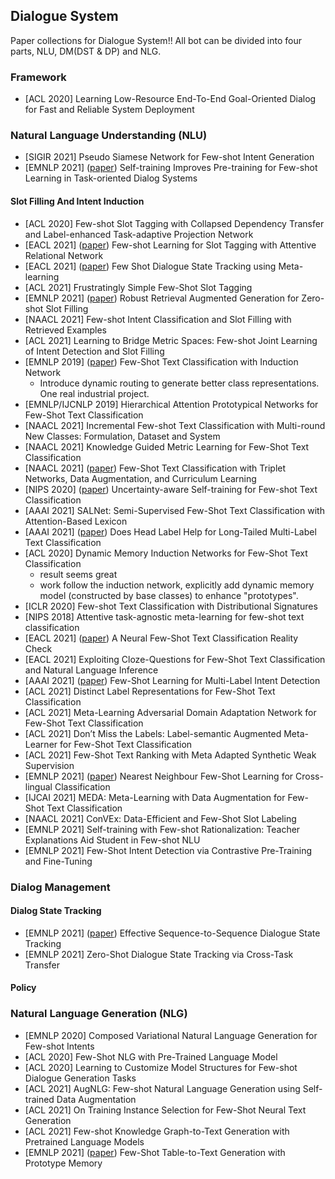 ## Dialogue System
Paper collections for Dialogue System!!
All bot can be divided into four parts, NLU, DM(DST & DP) and NLG.

### Framework
- [ACL 2020] Learning Low-Resource End-To-End Goal-Oriented Dialog for Fast and Reliable System Deployment

### Natural Language Understanding (NLU)
- [SIGIR 2021] Pseudo Siamese Network for Few-shot Intent Generation
- [EMNLP 2021] ([paper](https://arxiv.org/abs/2108.12589)) Self-training Improves Pre-training for Few-shot Learning in Task-oriented Dialog Systems

#### Slot Filling And Intent Induction
- [ACL 2020] Few-shot Slot Tagging with Collapsed Dependency Transfer and Label-enhanced Task-adaptive Projection Network
- [EACL 2021] ([paper](https://arxiv.org/abs/2103.02333)) Few-shot Learning for Slot Tagging with Attentive Relational Network
- [EACL 2021] ([paper](https://arxiv.org/abs/2101.06779)) Few Shot Dialogue State Tracking using Meta-learning
- [ACL 2021] Frustratingly Simple Few-Shot Slot Tagging
- [EMNLP 2021] ([paper](http://arxiv.org/abs/2108.13934)) Robust Retrieval Augmented Generation for Zero-shot Slot Filling
- [NAACL 2021] Few-shot Intent Classification and Slot Filling with Retrieved Examples
- [ACL 2021] Learning to Bridge Metric Spaces: Few-shot Joint Learning of Intent Detection and Slot Filling
- [EMNLP 2019] ([paper](https://arxiv.org/pdf/1902.10482.pdf)) Few-Shot Text Classification with Induction Network
    * Introduce dynamic routing to generate better class representations. One real industrial project.
- [EMNLP/IJCNLP 2019] Hierarchical Attention Prototypical Networks for Few-Shot Text Classification
- [NAACL 2021] Incremental Few-shot Text Classification with Multi-round New Classes: Formulation, Dataset and System
- [NAACL 2021] Knowledge Guided Metric Learning for Few-Shot Text Classification
- [NAACL 2021] ([paper](https://arxiv.org/abs/2103.07552)) Few-Shot Text Classification with Triplet Networks, Data Augmentation, and Curriculum Learning
- [NIPS 2020] ([paper](https://arxiv.org/pdf/2006.15315.pdf)) Uncertainty-aware Self-training for Few-shot Text Classification
- [AAAI 2021] SALNet: Semi-Supervised Few-Shot Text Classification with Attention-Based Lexicon
- [AAAI 2021] ([paper](https://arxiv.org/pdf/2101.09704.pdf)) Does Head Label Help for Long-Tailed Multi-Label Text Classification
- [ACL 2020] Dynamic Memory Induction Networks for Few-Shot Text Classification
    * result seems great
    * work follow the induction network, explicitly add dynamic memory model (constructed by base classes) to enhance "prototypes".
- [ICLR 2020] Few-shot Text Classification with Distributional Signatures
- [NIPS 2018] Attentive task-agnostic meta-learning for few-shot text classification
- [EACL 2021] ([paper](https://arxiv.org/abs/2101.12073)) A Neural Few-Shot Text Classification Reality Check
- [EACL 2021] Exploiting Cloze-Questions for Few-Shot Text Classification and Natural Language Inference
- [AAAI 2021] ([paper](https://arxiv.org/pdf/2010.05256.pdf)) Few-Shot Learning for Multi-Label Intent Detection
- [ACL 2021] Distinct Label Representations for Few-Shot Text Classification
- [ACL 2021] Meta-Learning Adversarial Domain Adaptation Network for Few-Shot Text Classification
- [ACL 2021] Don’t Miss the Labels: Label-semantic Augmented Meta-Learner for Few-Shot Text Classification
- [ACL 2021] Few-Shot Text Ranking with Meta Adapted Synthetic Weak Supervision
- [EMNLP 2021] ([paper](https://arxiv.org/abs/2109.02221)) Nearest Neighbour Few-Shot Learning for Cross-lingual Classification
- [IJCAI 2021] MEDA: Meta-Learning with Data Augmentation for Few-Shot Text Classification
- [NAACL 2021] ConVEx: Data-Efficient and Few-Shot Slot Labeling
- [EMNLP 2021] Self-training with Few-shot Rationalization: Teacher Explanations Aid Student in Few-shot NLU
- [EMNLP 2021] Few-Shot Intent Detection via Contrastive Pre-Training and Fine-Tuning

### Dialog Management
#### Dialog State Tracking
- [EMNLP 2021] ([paper](http://arxiv.org/abs/2108.13990)) Effective Sequence-to-Sequence Dialogue State Tracking
- [EMNLP 2021] Zero-Shot Dialogue State Tracking via Cross-Task Transfer 
#### Policy

### Natural Language Generation (NLG)
- [EMNLP 2020] Composed Variational Natural Language Generation for Few-shot Intents
- [ACL 2020] Few-Shot NLG with Pre-Trained Language Model
- [ACL 2020] Learning to Customize Model Structures for Few-shot Dialogue Generation Tasks
- [ACL 2021] AugNLG: Few-shot Natural Language Generation using Self-trained Data Augmentation
- [ACL 2021] On Training Instance Selection for Few-Shot Neural Text Generation
- [ACL 2021] Few-shot Knowledge Graph-to-Text Generation with Pretrained Language Models
- [EMNLP 2021] ([paper](http://arxiv.org/abs/2108.12516)) Few-Shot Table-to-Text Generation with Prototype Memory
